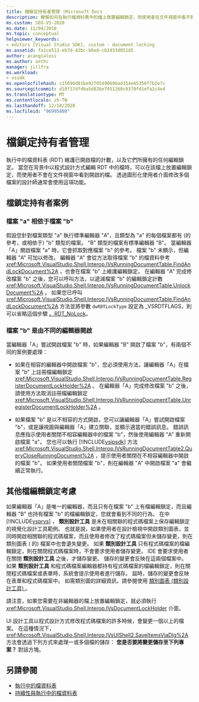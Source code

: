 ```yaml
---
title: 檔鎖定持有者管理 |Microsoft Docs
description: 瞭解如何在執行檔資料表中的檔上放置編輯鎖定，而使用者在文件視窗中看不到開啟的檔。
ms.custom: SEO-VS-2020
ms.date: 11/04/2016
ms.topic: conceptual
helpviewer_keywords:
- editors [Visual Studio SDK], custom - document locking
ms.assetid: fa1ce513-eb7d-42bc-b6e8-cb2433d051d5
author: acangialosi
ms.author: anthc
manager: jillfra
ms.workload:
- vssdk
ms.openlocfilehash: c15696d81be92f0549069bad354e65356f7b2e7c
ms.sourcegitcommit: d10f37dfdba5d826e7451260c8370fd1efa2c4e4
ms.translationtype: MT
ms.contentlocale: zh-TW
ms.lasthandoff: 12/10/2020
ms.locfileid: "96995898"
---
```

# <a name="document-lock-holder-management"></a>檔鎖定持有者管理

執行中的檔資料表 (RDT) 維護已開啟檔的計數，以及它們所擁有的任何編輯鎖定。 當您在背景中以程式設計方式編輯 RDT 中的檔時，可以在該檔上放置編輯鎖定，而使用者不會在文件視窗中看到開啟的檔。 透過圖形化使用者介面修改多個檔案的設計師通常會使用這項功能。

## <a name="document-lock-holder-scenarios"></a>檔鎖定持有者案例

### <a name="file-a-has-a-dependence-on-file-b"></a>檔案 "a" 相依于檔案 "b"

假設您針對檔案類型 "a" 執行標準編輯器 "A"，且類型為 "a" 的每個檔案都有 (的參考，或相依于) "b" 類型的檔案。 "B" 類型的檔案有標準編輯器 "B"。 當編輯器「A」開啟檔案 "a" 時，它會抓取對應檔案 "b" 的參考。 檔案 "b" 未顯示，但編輯器 "A" 可加以修改。 編輯器 "A" 會從方法取得檔案 "b" 的檔資料參考 <xref:Microsoft.VisualStudio.Shell.Interop.IVsRunningDocumentTable.FindAndLockDocument%2A> ，也會在檔案 "b" 上維護編輯鎖定。 在編輯器 "A" 完成修改檔案 "b" 之後，您可以呼叫方法，以遞減檔案 "b" 的編輯鎖定計數 <xref:Microsoft.VisualStudio.Shell.Interop.IVsRunningDocumentTable.UnlockDocument%2A> 。 如果您已呼叫 <xref:Microsoft.VisualStudio.Shell.Interop.IVsRunningDocumentTable.FindAndLockDocument%2A> 方法並將參數 `dwRDTLockType` 設定為 _VSRDTFLAGS，則可以省略這個步驟 [。RDT_NoLock](<xref:Microsoft.VisualStudio.Shell.Interop._VSRDTFLAGS.RDT_NoLock>)。

### <a name="file-b-is-opened-by-a-different-editor"></a>檔案 "b" 是由不同的編輯器開啟

當編輯器「A」嘗試開啟檔案 "b" 時，如果編輯器 "B" 開啟了檔案 "b"，有兩個不同的案例要處理：

- 如果在相容的編輯器中開啟檔案 "b"，您必須使用方法，讓編輯器「A」在檔案 "b" 上註冊檔編輯鎖定 <xref:Microsoft.VisualStudio.Shell.Interop.IVsRunningDocumentTable.RegisterDocumentLockHolder%2A> 。 在編輯器「A」完成修改檔案 "b" 之後，請使用方法取消註冊檔編輯鎖定 <xref:Microsoft.VisualStudio.Shell.Interop.IVsRunningDocumentTable.UnregisterDocumentLockHolder%2A> 。

- 如果檔案 "b" 是以不相容的方式開啟，您可以讓編輯器「A」嘗試開啟檔案 "b"，或是讓視圖與編輯器「A」建立關聯，並顯示適當的錯誤訊息。 錯誤訊息應指示使用者關閉不相容編輯器中的檔案 "b"，然後使用編輯器 "A" 重新開啟檔案 "a"。 您也可以執行 [!INCLUDE[vsipsdk](../extensibility/includes/vsipsdk_md.md)] 方法 <xref:Microsoft.VisualStudio.Shell.Interop.IVsRunningDocumentTable2.QueryCloseRunningDocument%2A> ，提示使用者關閉在不相容編輯器中開啟的檔案 "b"。 如果使用者關閉檔案 "b"，則在編輯器 "A" 中開啟檔案 "a" 會繼續正常執行。

## <a name="additional-document-edit-lock-considerations"></a>其他檔編輯鎖定考慮

如果編輯器「A」是唯一的編輯器，而且只有在檔案 "b" 上有檔編輯鎖定，而且編輯器 "B" 也持有檔案 "b" 的檔編輯鎖定，您就會看到不同的行為。 在中 [!INCLUDE[vsprvs](../code-quality/includes/vsprvs_md.md)] ， **類別設計工具** 是未在相關聯的程式碼檔案上保存編輯鎖定的視覺化設計工具範例。 也就是說，如果使用者在設計檢視中開啟類別圖表，並同時開啟相關聯的程式碼檔案，而且使用者修改了程式碼檔案但未儲存變更，則在類別圖表 ( 的) 檔案中也會遺失變更。 如果 **類別設計工具** 只有程式碼檔案的檔編輯鎖定，則在關閉程式碼檔案時，不會要求使用者儲存變更。 IDE 會要求使用者在關閉 **類別設計工具** 之後，才儲存變更。 儲存的變更會反映在這兩個檔案中。 如果 **類別設計工具** 和程式碼檔案編輯器都持有程式碼檔案的檔編輯鎖定，則在關閉程式碼檔案或表單時，系統會提示使用者進行儲存。 屆時，儲存的變更會反映在表單和程式碼檔案中。 如需類別圖的詳細資訊，請參閱使用 [類別圖表 (類別設計工具) ](../ide/class-designer/designing-and-viewing-classes-and-types.md)。

請注意，如果您需要在非編輯器的檔上放置編輯鎖定，就必須執行 <xref:Microsoft.VisualStudio.Shell.Interop.IVsDocumentLockHolder> 介面。

UI 設計工具以程式設計方式修改程式碼檔案的許多時候，會變更一個以上的檔案。 在這種情況下， <xref:Microsoft.VisualStudio.Shell.Interop.IVsUIShell2.SaveItemsViaDlg%2A> 方法會透過下列方式來處理一或多個檔的儲存： **您是否要將變更儲存至下列專案？** 對話方塊。

## <a name="see-also"></a>另請參閱

- [執行中的檔資料表](../extensibility/internals/running-document-table.md)
- [持續性與執行中的檔資料表](../extensibility/internals/persistence-and-the-running-document-table.md)
